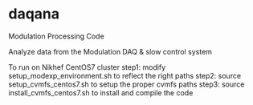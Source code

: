 # daqana
Modulation Processing Code

Analyze data from the Modulation DAQ & slow control system

To run on Nikhef CentOS7 cluster
  step1: modify setup_modexp_environment.sh to reflect the right paths
  step2: source setup_cvmfs_centos7.sh to setup the proper cvmfs paths
  step3: source install_cvmfs_centos7.sh to install and compile the code
